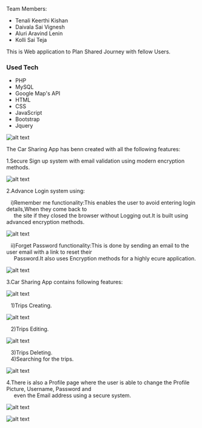 Team Members:
* Tenali Keerthi Kishan
* Daivala Sai Vignesh
* Aluri Aravind Lenin
* Kolli Sai Teja


This is Web application to Plan Shared Journey with fellow Users.

### Used Tech
* PHP
* MySQL
* Google Map's API
* HTML 
* CSS
* JavaScript
* Bootstrap
* Jquery

![alt text](./images_Car%20sharing/10.JPG)


The Car Sharing App has benn created with all the following features:<br/>

1.Secure Sign up system with email validation using modern encryption methods.<br/>

![alt text](./images_Car%20sharing/11.JPG)



2.Advance Login system using:<br/>

  &nbsp;&nbsp;&nbsp;i)Remember me functionality:This enables the user to avoid entering login details,When they come back to <br/> 
  &nbsp;&nbsp;&nbsp;&nbsp;&nbsp;the site if they closed the browser without  Logging out.It is built using advanced encryption methods.<br/>
  
  ![alt text](./images_Car%20sharing/8.JPG)
  
  &nbsp;&nbsp;&nbsp;ii)Forget Password functionality:This is done by sending an email to the user email with a link to reset their <br/>
  &nbsp;&nbsp;&nbsp;&nbsp;&nbsp;Password.It also uses Encryption methods for a highly ecure application.<br/>

  ![alt text](./images_Car%20sharing/9.JPG)


3.Car Sharing App contains following features:<br/>

![alt text](./images_Car%20sharing/5.JPG)

  &nbsp;&nbsp;&nbsp;1)Trips Creating.<br/>
  
  ![alt text](./images_Car%20sharing/1.JPG)
  
  &nbsp;&nbsp;&nbsp;2)Trips Editing. <br/>
  
  ![alt text](./images_Car%20sharing/7.JPG)
  
  &nbsp;&nbsp;&nbsp;3)Trips Deleting.<br/>
  &nbsp;&nbsp;&nbsp;4)Searching for the trips.<br/>
  
  ![alt text](./images_Car%20sharing/4.JPG)

4.There is also a Profile page where the user is able to change the Profile Picture, Username, Password and <br/>
 &nbsp;&nbsp;&nbsp;&nbsp;&nbsp;even the Email address using a secure system.
 
  ![alt text](./images_Car%20sharing/2.JPG)
  
  ![alt text](./images_Car%20sharing/6.JPG)

